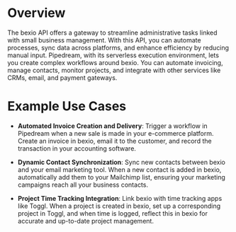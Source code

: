 # Overview

The bexio API offers a gateway to streamline administrative tasks linked with small business management. With this API, you can automate processes, sync data across platforms, and enhance efficiency by reducing manual input. Pipedream, with its serverless execution environment, lets you create complex workflows around bexio. You can automate invoicing, manage contacts, monitor projects, and integrate with other services like CRMs, email, and payment gateways.

# Example Use Cases

- **Automated Invoice Creation and Delivery**: Trigger a workflow in Pipedream when a new sale is made in your e-commerce platform. Create an invoice in bexio, email it to the customer, and record the transaction in your accounting software.

- **Dynamic Contact Synchronization**: Sync new contacts between bexio and your email marketing tool. When a new contact is added in bexio, automatically add them to your Mailchimp list, ensuring your marketing campaigns reach all your business contacts.

- **Project Time Tracking Integration**: Link bexio with time tracking apps like Toggl. When a project is created in bexio, set up a corresponding project in Toggl, and when time is logged, reflect this in bexio for accurate and up-to-date project management.
